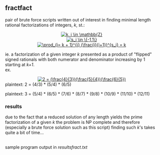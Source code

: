 ## fractfact
pair of brute force scripts written out of interest in finding minimal length rational factorizations of integers, *k*, st.: <br/>
<div align="center">
<a href="https://www.codecogs.com/eqnedit.php?latex=k,&space;i&space;\in&space;\mathbb{Z}" target="_blank"><img src="https://latex.codecogs.com/gif.latex?k,&space;i&space;\in&space;\mathbb{Z}" title="k, i \in \mathbb{Z}" /></a> <br/>
<a href="https://www.codecogs.com/eqnedit.php?latex=s_i&space;\in&space;\{-1,1\}" target="_blank"><img src="https://latex.codecogs.com/gif.latex?s_i&space;\in&space;\{-1,1\}" title="s_i \in \{-1,1\}" /></a> <br/>
<a href="https://www.codecogs.com/eqnedit.php?latex=\prod_{i=&space;k&space;&plus;&space;1}^{j}&space;(\frac{i}{i&plus;1})^{s_i}&space;=&space;k" target="_blank"><img src="https://latex.codecogs.com/gif.latex?\prod_{i=&space;k&space;&plus;&space;1}^{j}&space;(\frac{i}{i&plus;1})^{s_i}&space;=&space;k" title="\prod_{i= k + 1}^{j} (\frac{i}{i+1})^{s_i} = k" /></a>
</div>

ie. a factorization of a given integer *k* presented as a product of "flipped" signed rationals with both numerator and denominator increasing by 1 starting at *k+1*. <br/>
ex. 
<div align="center" style="color:blue">
<a href="https://www.codecogs.com/eqnedit.php?latex=2&space;=&space;(\frac{4}{3})(\frac{5}{4})(\frac{6}{5})" target="_blank"><img src="https://latex.codecogs.com/gif.latex?2&space;=&space;(\frac{4}{3})(\frac{5}{4})(\frac{6}{5})" title="2 = (\frac{4}{3})(\frac{5}{4})(\frac{6}{5})" /></a>
  </div>
 plaintext: 2 = (4/3) * (5/4) * (6/5)
 
 plaintext: 3 = (5/4) * (6/5) * (7/6) * (8/7) * (9/8) * (10/9) * (11/10) * (12/11)
  
### results
due to the fact that a reduced solution of any length yields the prime factorization of a given *k* the problem is NP complete and therefore (especially a brute force solution such as this script) finding such *k*'s takes quite a bit of time... <br/> <br/>

sample program output in *resultsfract.txt*

